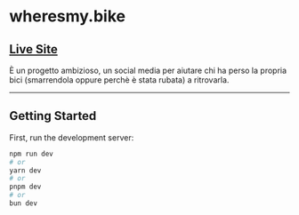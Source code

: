 # wheresmy.bike

## [Live Site](https://wheresmy.bike)
È un progetto ambizioso, un social media per aiutare chi ha perso la propria bici (smarrendola oppure perchè è stata rubata) a ritrovarla.

---

## Getting Started

First, run the development server:

```bash
npm run dev
# or
yarn dev
# or
pnpm dev
# or
bun dev
```

